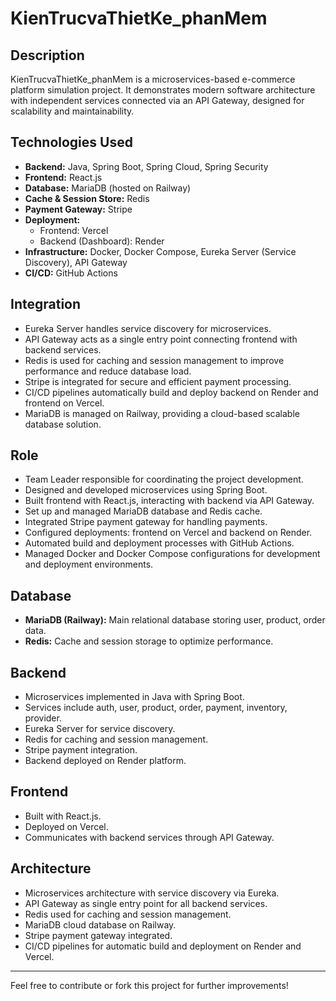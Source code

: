 # KienTrucvaThietKe_phanMem

## Description

KienTrucvaThietKe_phanMem is a microservices-based e-commerce platform simulation project. It demonstrates modern software architecture with independent services connected via an API Gateway, designed for scalability and maintainability.

## Technologies Used

- **Backend:** Java, Spring Boot, Spring Cloud, Spring Security
- **Frontend:** React.js
- **Database:** MariaDB (hosted on Railway)
- **Cache & Session Store:** Redis
- **Payment Gateway:** Stripe
- **Deployment:**
  - Frontend: Vercel
  - Backend (Dashboard): Render
- **Infrastructure:** Docker, Docker Compose, Eureka Server (Service Discovery), API Gateway
- **CI/CD:** GitHub Actions

## Integration

- Eureka Server handles service discovery for microservices.
- API Gateway acts as a single entry point connecting frontend with backend services.
- Redis is used for caching and session management to improve performance and reduce database load.
- Stripe is integrated for secure and efficient payment processing.
- CI/CD pipelines automatically build and deploy backend on Render and frontend on Vercel.
- MariaDB is managed on Railway, providing a cloud-based scalable database solution.

## Role

- Team Leader responsible for coordinating the project development.
- Designed and developed microservices using Spring Boot.
- Built frontend with React.js, interacting with backend via API Gateway.
- Set up and managed MariaDB database and Redis cache.
- Integrated Stripe payment gateway for handling payments.
- Configured deployments: frontend on Vercel and backend on Render.
- Automated build and deployment processes with GitHub Actions.
- Managed Docker and Docker Compose configurations for development and deployment environments.

## Database

- **MariaDB (Railway):** Main relational database storing user, product, order data.
- **Redis:** Cache and session storage to optimize performance.

## Backend

- Microservices implemented in Java with Spring Boot.
- Services include auth, user, product, order, payment, inventory, provider.
- Eureka Server for service discovery.
- Redis for caching and session management.
- Stripe payment integration.
- Backend deployed on Render platform.

## Frontend

- Built with React.js.
- Deployed on Vercel.
- Communicates with backend services through API Gateway.

## Architecture

- Microservices architecture with service discovery via Eureka.
- API Gateway as single entry point for all backend services.
- Redis used for caching and session management.
- MariaDB cloud database on Railway.
- Stripe payment gateway integrated.
- CI/CD pipelines for automatic build and deployment on Render and Vercel.

---

Feel free to contribute or fork this project for further improvements!
